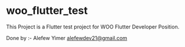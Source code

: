 # woo_flutter_test

This Project is a Flutter test project for WOO Flutter Developer Position.

Done by :-
Alefew Yimer
alefewdev21@gmail.com

